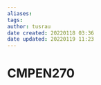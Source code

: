 ```yaml
---
aliases: 
tags:
author: tusrau
date created: 20220118 03:36
date updated: 20220119 11:23
---
```


# CMPEN270
